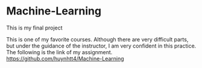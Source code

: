 # Machine-Learning
This is my final project


This is one of my favorite courses. Although there are very difficult parts, but under the guidance of the instructor, I am very confident in this practice.
The following is the link of my assignment.
https://github.com/huynhtt4/Machine-Learning
